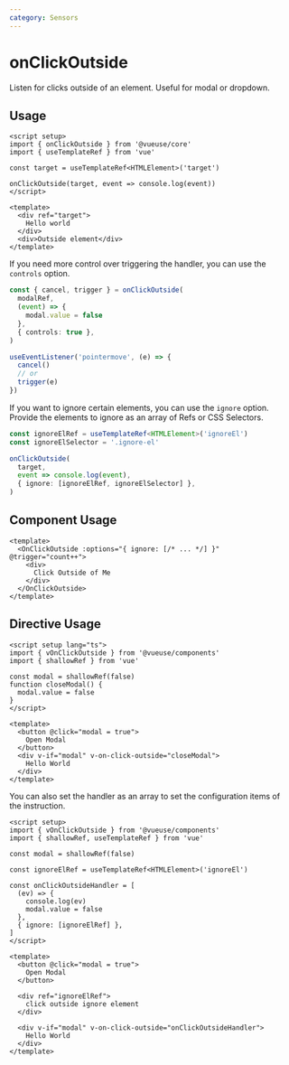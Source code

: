 ```yaml
---
category: Sensors
---
```


# onClickOutside

Listen for clicks outside of an element. Useful for modal or dropdown.

## Usage

```vue
<script setup>
import { onClickOutside } from '@vueuse/core'
import { useTemplateRef } from 'vue'

const target = useTemplateRef<HTMLElement>('target')

onClickOutside(target, event => console.log(event))
</script>

<template>
  <div ref="target">
    Hello world
  </div>
  <div>Outside element</div>
</template>
```

If you need more control over triggering the handler, you can use the `controls` option.

```ts
const { cancel, trigger } = onClickOutside(
  modalRef,
  (event) => {
    modal.value = false
  },
  { controls: true },
)

useEventListener('pointermove', (e) => {
  cancel()
  // or
  trigger(e)
})
```

If you want to ignore certain elements, you can use the `ignore` option. Provide the elements to ignore as an array of Refs or CSS Selectors.

```ts
const ignoreElRef = useTemplateRef<HTMLElement>('ignoreEl')
const ignoreElSelector = '.ignore-el'

onClickOutside(
  target,
  event => console.log(event),
  { ignore: [ignoreElRef, ignoreElSelector] },
)
```

## Component Usage

```vue
<template>
  <OnClickOutside :options="{ ignore: [/* ... */] }" @trigger="count++">
    <div>
      Click Outside of Me
    </div>
  </OnClickOutside>
</template>
```

## Directive Usage

```vue
<script setup lang="ts">
import { vOnClickOutside } from '@vueuse/components'
import { shallowRef } from 'vue'

const modal = shallowRef(false)
function closeModal() {
  modal.value = false
}
</script>

<template>
  <button @click="modal = true">
    Open Modal
  </button>
  <div v-if="modal" v-on-click-outside="closeModal">
    Hello World
  </div>
</template>
```

You can also set the handler as an array to set the configuration items of the instruction.

```vue
<script setup>
import { vOnClickOutside } from '@vueuse/components'
import { shallowRef, useTemplateRef } from 'vue'

const modal = shallowRef(false)

const ignoreElRef = useTemplateRef<HTMLElement>('ignoreEl')

const onClickOutsideHandler = [
  (ev) => {
    console.log(ev)
    modal.value = false
  },
  { ignore: [ignoreElRef] },
]
</script>

<template>
  <button @click="modal = true">
    Open Modal
  </button>

  <div ref="ignoreElRef">
    click outside ignore element
  </div>

  <div v-if="modal" v-on-click-outside="onClickOutsideHandler">
    Hello World
  </div>
</template>
```
